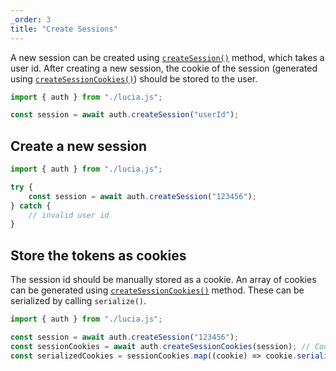 ```yaml
---
_order: 3
title: "Create Sessions"
---
```


A new session can be created using [`createSession()`](/reference/api/server-api#createsession) method, which takes a user id. After creating a new session, the cookie of the session (generated using [`createSessionCookies()`](/reference/api/server-api#createsessioncookies)) should be stored to the user.

```ts
import { auth } from "./lucia.js";

const session = await auth.createSession("userId");
```

## Create a new session

```ts
import { auth } from "./lucia.js";

try {
	const session = await auth.createSession("123456");
} catch {
	// invalid user id
}
```

## Store the tokens as cookies

The session id should be manually stored as a cookie. An array of cookies can be generated using [`createSessionCookies()`](/reference/api/server-api#createsessioncookies) method. These can be serialized by calling `serialize()`.

```ts
import { auth } from "./lucia.js";

const session = await auth.createSession("123456");
const sessionCookies = await auth.createSessionCookies(session); // Cookie[]
const serializedCookies = sessionCookies.map((cookie) => cookie.serialize());
```
